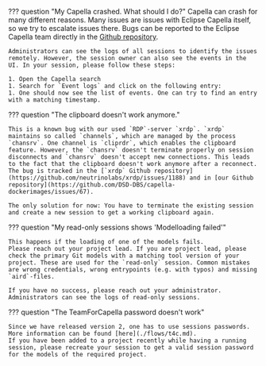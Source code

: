 <!--
 ~ SPDX-FileCopyrightText: Copyright DB Netz AG and the capella-collab-manager contributors
 ~ SPDX-License-Identifier: Apache-2.0
 -->

??? question "My Capella crashed. What should I do?"
    Capella can crash for many different reasons. Many issues are issues with Eclipse Capella itself, so we try to escalate issues there. Bugs can be reported to the Eclipse Capella team directly in the [Github repository](https://github.com/eclipse/capella/issues).

    Administrators can see the logs of all sessions to identify the issues remotely. However, the session owner can also see the events in the UI. In your session, please follow these steps:

    1. Open the Capella search
    1. Search for `Event logs` and click on the following entry:
    1. One should now see the list of events. One can try to find an entry with a matching timestamp.

??? question "The clipboard doesn't work anymore."

    This is a known bug with our used `RDP`-server `xrdp`. `xrdp` maintains so called `channels`, which are managed by the process `chansrv`. One channel is `cliprdr`, which enables the clipboard feature. However, the `chansrv` doesn't terminate properly on session disconnects and `chansrv` doesn't accept new connections. This leads to the fact that the clipboard doesn't work anymore after a reconnect. The bug is tracked in the [`xrdp` Github repository](https://github.com/neutrinolabs/xrdp/issues/1188) and in [our Github repository](https://github.com/DSD-DBS/capella-dockerimages/issues/67).

    The only solution for now: You have to terminate the existing session and create a new session to get a working clipboard again.

??? question "My read-only sessions shows 'Modelloading failed'"

    This happens if the loading of one of the models fails.
    Please reach out your project lead. If you are project lead, please check the primary Git models with a matching tool version of your project. These are used for the `read-only` session. Common mistakes are wrong credentials, wrong entrypoints (e.g. with typos) and missing `aird`-files.

    If you have no success, please reach out your administrator. Administrators can see the logs of read-only sessions.

??? question "The TeamForCapella password doesn't work"

    Since we have released version 2, one has to use sessions passwords. More information can be found [here](./flows/t4c.md).
    If you have been added to a project recently while having a running session, please recreate your session to get a valid session password for the models of the required project.
